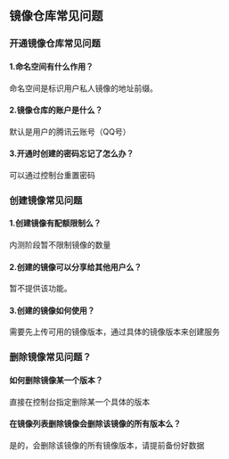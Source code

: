 ## 镜像仓库常见问题
### 开通镜像仓库常见问题
#### 1.命名空间有什么作用？
命名空间是标识用户私人镜像的地址前缀。
#### 2.镜像仓库的账户是什么？
默认是用户的腾讯云账号（QQ号）
#### 3.开通时创建的密码忘记了怎么办？
可以通过控制台重置密码
### 创建镜像常见问题
#### 1.创建镜像有配额限制么？
内测阶段暂不限制镜像的数量
#### 2.创建的镜像可以分享给其他用户么？
暂不提供该功能。
#### 3.创建的镜像如何使用？
需要先上传可用的镜像版本，通过具体的镜像版本来创建服务
### 删除镜像常见问题？
#### 如何删除镜像某一个版本？
直接在控制台指定删除某一个具体的版本
#### 在镜像列表删除镜像会删除该镜像的所有版本么？
是的，会删除该镜像的所有镜像版本，请提前备份好数据
